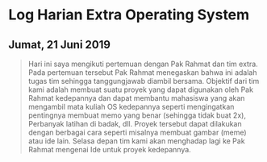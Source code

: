 # Log Harian Extra Operating System
## Jumat, 21 Juni 2019

>Hari ini saya mengikuti pertemuan dengan Pak Rahmat dan tim extra.
>Pada pertemuan tersebut Pak Rahmat menegaskan bahwa ini adalah tugas tim sehingga tanggungjawab diambil bersama.
>Objektif dari tim kami adalah membuat suatu proyek yang dapat digunakan oleh Pak Rahmat kedepannya dan dapat membantu
mahasiswa yang akan mengambil mata kuliah OS kedepannya seperti mengingatkan pentingnya membuat memo yang benar (sehingga tidak buat 2x),
Perbanyak latihan di badak, dll. Proyek tersebut dapat dilakukan dengan berbagai cara seperti misalnya membuat gambar (meme) atau ide lain.
>Selasa depan tim kami akan menghadap lagi ke Pak Rahmat mengenai Ide untuk proyek kedepannya.
